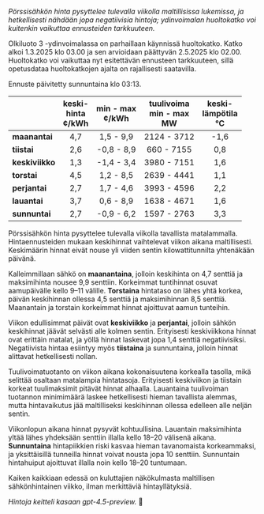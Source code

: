 *Pörssisähkön hinta pysyttelee tulevalla viikolla maltillisissa lukemissa, ja hetkellisesti nähdään jopa negatiivisia hintoja; ydinvoimalan huoltokatko voi kuitenkin vaikuttaa ennusteiden tarkkuuteen.*

Olkiluoto 3 -ydinvoimalassa on parhaillaan käynnissä huoltokatko. Katko alkoi 1.3.2025 klo 03.00 ja sen arvioidaan päättyvän 2.5.2025 klo 02.00. Huoltokatko voi vaikuttaa nyt esitettävän ennusteen tarkkuuteen, sillä opetusdataa huoltokatkojen ajalta on rajallisesti saatavilla.

Ennuste päivitetty sunnuntaina klo 03:13.

|              | keski-<br>hinta<br>¢/kWh | min - max<br>¢/kWh | tuulivoima<br>min - max<br>MW | keski-<br>lämpötila<br>°C |
|:-------------|:------------------------:|:------------------:|:----------------------------:|:-------------------------:|
| **maanantai**|           4,7            |     1,5 - 9,9      |        2124 - 3712           |           -1,6            |
| **tiistai**  |           2,6            |    -0,8 - 8,9      |         660 - 7155           |            0,8            |
| **keskiviikko**|         1,3            |    -1,4 - 3,4      |        3980 - 7151           |            1,6            |
| **torstai**  |           4,5            |     1,2 - 8,5      |        2639 - 4441           |            1,1            |
| **perjantai**|           2,7            |     1,7 - 4,6      |        3993 - 4596           |            2,2            |
| **lauantai** |           3,7            |     0,6 - 8,9      |        1638 - 4671           |            1,6            |
| **sunnuntai**|           2,7            |    -0,9 - 6,2      |        1597 - 2763           |            3,3            |

Pörssisähkön hinta pysyttelee tulevalla viikolla tavallista matalammalla. Hintaennusteiden mukaan keskihinnat vaihtelevat viikon aikana maltillisesti. Keskimäärin hinnat eivät nouse yli viiden sentin kilowattitunnilta yhtenäkään päivänä.

Kalleimmillaan sähkö on **maanantaina**, jolloin keskihinta on 4,7 senttiä ja maksimihinta nousee 9,9 senttiin. Korkeimmat tuntihinnat osuvat aamupäivälle kello 9–11 välille. **Torstaina** hintataso on lähes yhtä korkea, päivän keskihinnan ollessa 4,5 senttiä ja maksimihinnan 8,5 senttiä. Maanantain ja torstain korkeimmat hinnat ajoittuvat aamun tunteihin.

Viikon edullisimmat päivät ovat **keskiviikko** ja **perjantai**, jolloin sähkön keskihinnat jäävät selvästi alle kolmen sentin. Erityisesti keskiviikkona hinnat ovat erittäin matalat, ja yöllä hinnat laskevat jopa 1,4 senttiä negatiivisiksi. Negatiivista hintaa esiintyy myös **tiistaina** ja sunnuntaina, jolloin hinnat alittavat hetkellisesti nollan.

Tuulivoimatuotanto on viikon aikana kokonaisuutena korkealla tasolla, mikä selittää osaltaan matalampia hintatasoja. Erityisesti keskiviikon ja tiistain korkeat tuulimaksimit pitävät hinnat alhaalla. Lauantaina tuulivoiman tuotannon minimimäärä laskee hetkellisesti hieman tavallista alemmas, mutta hintavaikutus jää maltilliseksi keskihinnan ollessa edelleen alle neljän sentin.

Viikonlopun aikana hinnat pysyvät kohtuullisina. Lauantain maksimihinta yltää lähes yhdeksään senttiin illalla kello 18–20 välisenä aikana. **Sunnuntaina** hintapiikkien riski kasvaa hieman tavanomaista korkeammaksi, ja yksittäisillä tunneilla hinnat voivat nousta jopa 10 senttiin. Sunnuntain hintahuiput ajoittuvat illalla noin kello 18–20 tuntumaan.

Kaiken kaikkiaan edessä on kuluttajien näkökulmasta maltillisen sähkönhintainen viikko, ilman merkittäviä hintayllätyksiä.

*Hintoja keitteli kasaan gpt-4.5-preview.* 🔌
